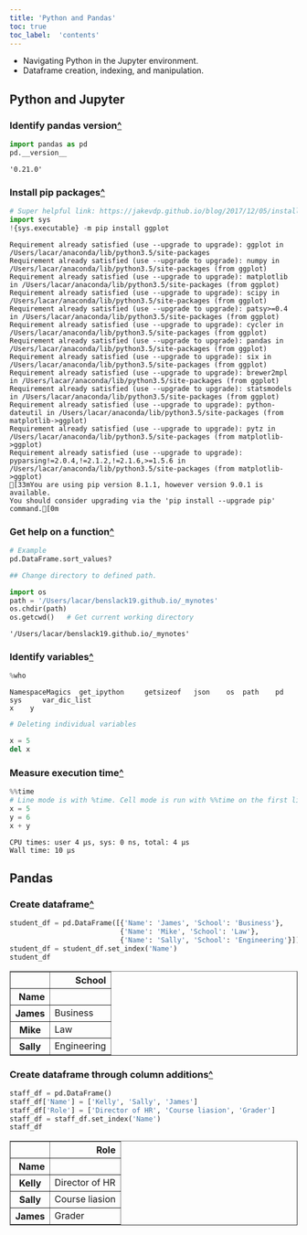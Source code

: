 ```yaml
--- 
title: 'Python and Pandas'
toc: true
toc_label:  'contents'
---
```


- Navigating Python in the Jupyter environment.
- Dataframe creation, indexing, and manipulation.

## Python and Jupyter

### Identify pandas version<a href="#top">^</a>

```python
import pandas as pd
pd.__version__
```




    '0.21.0'



### Install pip packages<a href="#top">^</a>

```python
# Super helpful link: https://jakevdp.github.io/blog/2017/12/05/installing-python-packages-from-jupyter/
import sys
!{sys.executable} -m pip install ggplot
```

    Requirement already satisfied (use --upgrade to upgrade): ggplot in /Users/lacar/anaconda/lib/python3.5/site-packages
    Requirement already satisfied (use --upgrade to upgrade): numpy in /Users/lacar/anaconda/lib/python3.5/site-packages (from ggplot)
    Requirement already satisfied (use --upgrade to upgrade): matplotlib in /Users/lacar/anaconda/lib/python3.5/site-packages (from ggplot)
    Requirement already satisfied (use --upgrade to upgrade): scipy in /Users/lacar/anaconda/lib/python3.5/site-packages (from ggplot)
    Requirement already satisfied (use --upgrade to upgrade): patsy>=0.4 in /Users/lacar/anaconda/lib/python3.5/site-packages (from ggplot)
    Requirement already satisfied (use --upgrade to upgrade): cycler in /Users/lacar/anaconda/lib/python3.5/site-packages (from ggplot)
    Requirement already satisfied (use --upgrade to upgrade): pandas in /Users/lacar/anaconda/lib/python3.5/site-packages (from ggplot)
    Requirement already satisfied (use --upgrade to upgrade): six in /Users/lacar/anaconda/lib/python3.5/site-packages (from ggplot)
    Requirement already satisfied (use --upgrade to upgrade): brewer2mpl in /Users/lacar/anaconda/lib/python3.5/site-packages (from ggplot)
    Requirement already satisfied (use --upgrade to upgrade): statsmodels in /Users/lacar/anaconda/lib/python3.5/site-packages (from ggplot)
    Requirement already satisfied (use --upgrade to upgrade): python-dateutil in /Users/lacar/anaconda/lib/python3.5/site-packages (from matplotlib->ggplot)
    Requirement already satisfied (use --upgrade to upgrade): pytz in /Users/lacar/anaconda/lib/python3.5/site-packages (from matplotlib->ggplot)
    Requirement already satisfied (use --upgrade to upgrade): pyparsing!=2.0.4,!=2.1.2,!=2.1.6,>=1.5.6 in /Users/lacar/anaconda/lib/python3.5/site-packages (from matplotlib->ggplot)
    [33mYou are using pip version 8.1.1, however version 9.0.1 is available.
    You should consider upgrading via the 'pip install --upgrade pip' command.[0m


### Get help on a function<a href="#top">^</a>

```python
# Example
pd.DataFrame.sort_values?
```


```python
## Change directory to defined path.
```


```python
import os
path = '/Users/lacar/benslack19.github.io/_mynotes'
os.chdir(path)   
os.getcwd()   # Get current working directory
```




    '/Users/lacar/benslack19.github.io/_mynotes'



### Identify variables<a href="#top">^</a>

```python
%who
```

    NamespaceMagics	 get_ipython	 getsizeof	 json	 os	 path	 pd	 sys	 var_dic_list	 
    x	 y	 



```python
# Deleting individual variables
```


```python
x = 5
del x
```

### Measure execution time<a href="#top">^</a>

```python
%%time
# Line mode is with %time. Cell mode is run with %%time on the first line of the cell.
x = 5
y = 6
x + y
```

    CPU times: user 4 µs, sys: 0 ns, total: 4 µs
    Wall time: 10 µs


## Pandas

### Create dataframe<a href="#top">^</a>

```python
student_df = pd.DataFrame([{'Name': 'James', 'School': 'Business'},
                           {'Name': 'Mike', 'School': 'Law'},
                           {'Name': 'Sally', 'School': 'Engineering'}])
student_df = student_df.set_index('Name')
student_df
```




<div>
<style scoped>
    .dataframe tbody tr th:only-of-type {
        vertical-align: middle;
    }

    .dataframe tbody tr th {
        vertical-align: top;
    }

    .dataframe thead th {
        text-align: right;
    }
</style>
<table border="1" class="dataframe">
  <thead>
    <tr style="text-align: right;">
      <th></th>
      <th>School</th>
    </tr>
    <tr>
      <th>Name</th>
      <th></th>
    </tr>
  </thead>
  <tbody>
    <tr>
      <th>James</th>
      <td>Business</td>
    </tr>
    <tr>
      <th>Mike</th>
      <td>Law</td>
    </tr>
    <tr>
      <th>Sally</th>
      <td>Engineering</td>
    </tr>
  </tbody>
</table>
</div>



### Create dataframe through column additions<a href="#top">^</a>

```python
staff_df = pd.DataFrame()
staff_df['Name'] = ['Kelly', 'Sally', 'James']
staff_df['Role'] = ['Director of HR', 'Course liasion', 'Grader']
staff_df = staff_df.set_index('Name')
staff_df
```




<div>
<style scoped>
    .dataframe tbody tr th:only-of-type {
        vertical-align: middle;
    }

    .dataframe tbody tr th {
        vertical-align: top;
    }

    .dataframe thead th {
        text-align: right;
    }
</style>
<table border="1" class="dataframe">
  <thead>
    <tr style="text-align: right;">
      <th></th>
      <th>Role</th>
    </tr>
    <tr>
      <th>Name</th>
      <th></th>
    </tr>
  </thead>
  <tbody>
    <tr>
      <th>Kelly</th>
      <td>Director of HR</td>
    </tr>
    <tr>
      <th>Sally</th>
      <td>Course liasion</td>
    </tr>
    <tr>
      <th>James</th>
      <td>Grader</td>
    </tr>
  </tbody>
</table>
</div>


